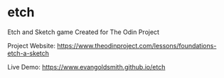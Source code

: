# etch
Etch and Sketch game Created for The Odin Project

Project Website: https://www.theodinproject.com/lessons/foundations-etch-a-sketch

Live Demo: https://www.evangoldsmith.github.io/etch
